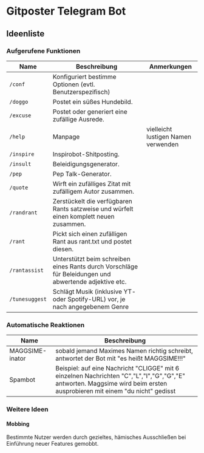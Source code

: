 # Gitposter Telegram Bot

## Ideenliste

### Aufgerufene Funktionen

| Name | Beschreibung | Anmerkungen |
|---|---|---|
| `/conf` | Konfiguriert bestimme Optionen (evtl. Benutzerspezifisch) | |
| `/doggo` | Postet ein süßes Hundebild. | |
| `/excuse` | Postet oder generiert eine zufällige Ausrede. | | 
| `/help` | Manpage | vielleicht lustigen Namen verwenden |
| `/inspire` | Inspirobot-Shitposting. | |
| `/insult` | Beleidigungsgenerator. | |
| `/pep` | Pep Talk-Generator. | |
| `/quote` | Wirft ein zufälliges Zitat mit zufälligem Autor zusammen. | |
| `/randrant` | Zerstückelt die verfügbaren Rants satzweise und würfelt einen komplett neuen zusammen. | |
| `/rant` | Pickt sich einen zufälligen Rant aus rant.txt und postet diesen. | |
| `/rantassist` | Unterstützt beim schreiben eines Rants durch Vorschläge für Beleidungen und abwertende adjektive etc. | |
| `/tunesuggest` | Schlägt Musik (inklusive YT- oder Spotify-URL) vor, je nach angegebenem Genre | |

### Automatische Reaktionen

| Name | Beschreibung |
|---|---|
| MAGGSIME-inator | sobald jemand Maximes Namen richtig schreibt, antwortet der Bot mit "es heißt MAGGSIME!!!" |
| Spambot | Beispiel: auf eine Nachricht "CLIGGE" mit 6 einzelnen Nachrichten "C","L","I","G","G","E" antworten. Maggsime wird beim ersten ausprobieren mit einem "du nicht" gedisst

### Weitere Ideen

#### Mobbing

Bestimmte Nutzer werden durch gezieltes, hämisches Ausschließen bei Einführung neuer Features gemobbt.
